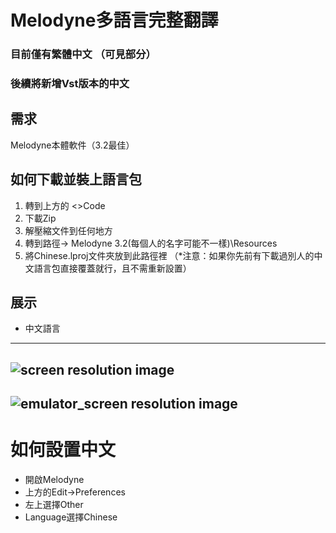 # Melodyne多語言完整翻譯

### 目前僅有繁體中文 （可見部分）
### 後續將新增Vst版本的中文

## 需求
Melodyne本體軟件（3.2最佳）

## 如何下載並裝上語言包
1. 轉到上方的 <>Code
2. 下載Zip
3. 解壓縮文件到任何地方
4. 轉到路徑→ Melodyne 3.2(每個人的名字可能不一樣)\Resources
5. 將Chinese.lproj文件夾放到此路徑裡 （*注意：如果你先前有下載過別人的中文語言包直接覆蓋就行，且不需重新設置）

## 展示
* 中文語言
---
![screen resolution image](github_img/screen_resolution.png)
---
![emulator_screen resolution image](github_img/emulator_screen_resolution.png)
---

# 如何設置中文
* 開啟Melodyne
* 上方的Edit→Preferences
* 左上選擇Other
* Language選擇Chinese
